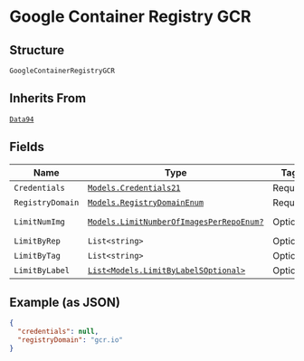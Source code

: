 
# Google Container Registry GCR

## Structure

`GoogleContainerRegistryGCR`

## Inherits From

[`Data94`](../../doc/models/data-94.md)

## Fields

| Name | Type | Tags | Description |
|  --- | --- | --- | --- |
| `Credentials` | [`Models.Credentials21`](../../doc/models/credentials-21.md) | Required | - |
| `RegistryDomain` | [`Models.RegistryDomainEnum`](../../doc/models/registry-domain-enum.md) | Required | **Default**: `RegistryDomainEnum.Enum_gcrio` |
| `LimitNumImg` | [`Models.LimitNumberOfImagesPerRepoEnum?`](../../doc/models/limit-number-of-images-per-repo-enum.md) | Optional | **Default**: `LimitNumberOfImagesPerRepoEnum.Enum_5` |
| `LimitByRep` | `List<string>` | Optional | - |
| `LimitByTag` | `List<string>` | Optional | - |
| `LimitByLabel` | [`List<Models.LimitByLabelSOptional>`](../../doc/models/limit-by-label-s-optional.md) | Optional | - |

## Example (as JSON)

```json
{
  "credentials": null,
  "registryDomain": "gcr.io"
}
```

